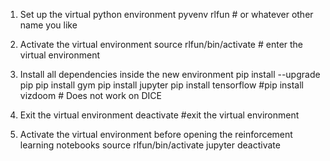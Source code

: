 1. Set up the virtual python environment
    pyvenv rlfun # or whatever other name you like

2. Activate the virtual environment
    source rlfun/bin/activate # enter the virtual environment

3. Install all dependencies inside the new environment
    pip install --upgrade pip
    pip install gym
    pip install jupyter
    pip install tensorflow
    #pip install vizdoom # Does not work on DICE

4. Exit the virtual environment
    deactivate #exit the virtual environment

5. Activate the virtual environment before opening the reinforcement learning notebooks
    source rlfun/bin/activate
    jupyter <anynotebook>
    deactivate
